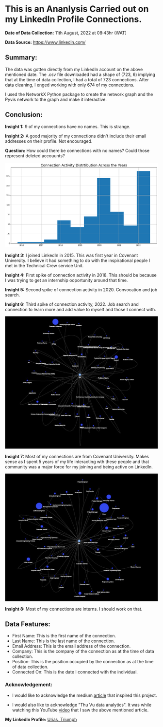 # This is an Ananlysis Carried out on my LinkedIn Profile Connections.

**Date of Data Collection:** 11th August, 2022 at 08:43hr (WAT)

**Data Source:** https://www.linkedin.com/

## Summary:

The data was gotten directly from my LinkedIn account on the above mentioned date. The .csv file downloaded had a shape of (723, 6) implying that at the time of data collection, I had a total of 723 connections. After data cleaning, I enged working with only 674 of my connections.

I used the NetworkX Python package to create the network graph and the Pyvis network to the graph and make it interactive.

## Conclusion:

**Insight 1:** 9 of my connections have no names. This is strange. 

**Insight 2:** A good majority of my connections didn't include their email addresses on their profile. Not encouraged.

**Question:** How could there be connections with no names? Could those represent deleted accouunts?


![alt text](connection_activity.png)

**Insight 3:** I joined LinkedIn in 2015. This was first year in Covenant University. I believe it had something to do with the inspirational people I met in the Technical Crew service Unit.

**Insight 4:** First spike of connection activity in 2018. This should be because I was trying to get an internship ooportunity around that time.

**Insight 5:** Second spike of connection activity in 2020. Convocation and job search.

**Insight 6:** Third spike of connection activity, 2022. Job search and connection to learn more and add value to myself and those I connect with.

![alt text](connections_company_graph.JPG)

**Insight 7:** Most of my connections are from Covenant University. Makes sense as I spent 5 years of my life interacting wth these people and that community was a major force for my joining and being active on LinkedIn.

![alt text](connections_position_graph.JPG)

**Insight 8:** Most of my connections are interns. I should work on that.

## Data Features:

- First Name: This is the first name of the connection.
- Last Name: This is the last name of the connection.
- Email Address: This is the email address of the connection.
- Company: This is the company of the connection as at the time of data collection.
- Position: This is the position occupied by the connection as at the time of data collection.
- Connected On: This is the date I connected with the individual.

### Acknowledgement:

- I would like to acknowledge the medium [article](https://medium.com/bitgrit-data-science-publication/visualize-your-linkedin-network-with-python-59a213786c4) that inspired this project.


- I would also like to acknowledge "Thu Vu data analytics". It was while watching this YouTube [video](https://www.youtube.com/watch?v=nNfco7k7Hi0
) that I saw the above mentioned article. 

**My LinkedIn Profile:** [Urias, Triumph](https://www.linkedin.com/in/triumph-urias-4812b8108/)